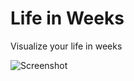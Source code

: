 # Life in Weeks
Visualize your life in weeks

![Screenshot](https://raw.githubusercontent.com/NathanielWroblewski/life-in-weeks/master/screenshot.png)
